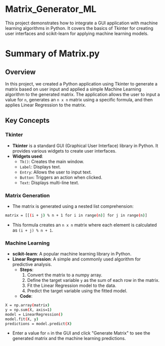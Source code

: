# Matrix_Generator_ML
This project demonstrates how to integrate a GUI application with machine learning algorithms in Python. It covers the basics of Tkinter for creating user interfaces and scikit-learn for applying machine learning models.

# Summary of Matrix.py

## Overview
In this project, we created a Python application using Tkinter to generate a matrix based on user input and applied a simple Machine Learning algorithm to the generated matrix. The application allows the user to input a value for `n`, generates an `n x n` matrix using a specific formula, and then applies Linear Regression to the matrix.

## Key Concepts

### Tkinter
- **Tkinter** is a standard GUI (Graphical User Interface) library in Python. It provides various widgets to create user interfaces.
- **Widgets used**:
  - `Tk()`: Creates the main window.
  - `Label`: Displays text.
  - `Entry`: Allows the user to input text.
  - `Button`: Triggers an action when clicked.
  - `Text`: Displays multi-line text.

### Matrix Generation
- The matrix is generated using a nested list comprehension:

```bash
matrix = [[(i + j) % n + 1 for i in range(n)] for j in range(n)]
``` 

- This formula creates an `n x n` matrix where each element is calculated as `(i + j) % n + 1`.

### Machine Learning
- **scikit-learn**: A popular machine learning library in Python.
- **Linear Regression**: A simple and commonly used algorithm for predictive analysis.
  - **Steps**:
    1. Convert the matrix to a numpy array.
    2. Define the target variable `y` as the sum of each row in the matrix.
    3. Fit the Linear Regression model to the data.
    4. Predict the target variable using the fitted model.
  - **Code**:
```bash
X = np.array(matrix)
y = np.sum(X, axis=1)
model = LinearRegression()
model.fit(X, y)
predictions = model.predict(X)
``` 

- Enter a value for `n` in the GUI and click "Generate Matrix" to see the generated matrix and the machine learning predictions.


